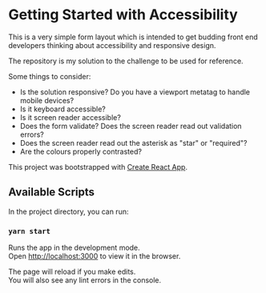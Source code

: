 # Getting Started with Accessibility

This is a very simple form layout which is intended to get budding front end developers thinking about accessibility and responsive design.

The repository is my solution to the challenge to be used for reference.

Some things to consider:

- Is the solution responsive? Do you have a viewport metatag to handle mobile devices?
- Is it keyboard accessible?
- Is it screen reader accessible?
- Does the form validate? Does the screen reader read out validation errors?
- Does the screen reader read out the asterisk as "star" or "required"?
- Are the colours properly contrasted?

This project was bootstrapped with [Create React App](https://github.com/facebook/create-react-app).

## Available Scripts

In the project directory, you can run:

### `yarn start`

Runs the app in the development mode.\
Open [http://localhost:3000](http://localhost:3000) to view it in the browser.

The page will reload if you make edits.\
You will also see any lint errors in the console.


